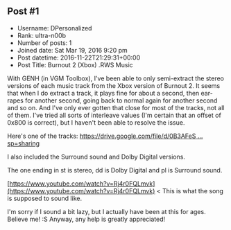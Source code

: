 ## Post #1
- Username: DPersonalized
- Rank: ultra-n00b
- Number of posts: 1
- Joined date: Sat Mar 19, 2016 9:20 pm
- Post datetime: 2016-11-22T21:29:31+00:00
- Post Title: Burnout 2 (Xbox) .RWS Music

With GENH (in VGM Toolbox), I've been able to only semi-extract the stereo versions of each music track from the Xbox version of Burnout 2. It seems that when I do extract a track, it plays fine for about a second, then ear-rapes for another second, going back to normal again for another second and so on. And I've only ever gotten that close for most of the tracks, not all of them. I've tried all sorts of interleave values (I'm certain that an offset of 0x800 is correct), but I haven't been able to resolve the issue.

Here's one of the tracks:
[https://drive.google.com/file/d/0B3AFeS ... sp=sharing](https://drive.google.com/file/d/0B3AFeSVGmg9sMmo2NnZ0a2ZncUU/view?usp=sharing)

I also included the Surround sound and Dolby Digital versions.

The one ending in st is stereo, dd is Dolby Digital and pl is Surround sound.

[https://www.youtube.com/watch?v=Rj4r0FQLmvk](https://www.youtube.com/watch?v=Rj4r0FQLmvk) < This is what the song is supposed to sound like.

I'm sorry if I sound a bit lazy, but I actually have been at this for ages. Believe me! :S
Anyway, any help is greatly appreciated!
